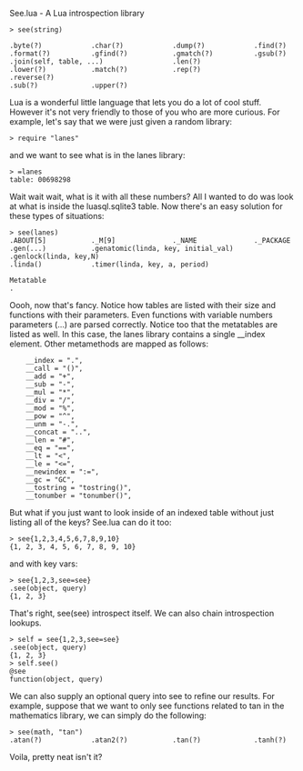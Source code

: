 See.lua - A Lua introspection library

	> see(string)

	.byte(?)            .char(?)            .dump(?)            .find(?)
	.format(?)          .gfind(?)           .gmatch(?)          .gsub(?)
	.join(self, table, ...)                 .len(?)
	.lower(?)           .match(?)           .rep(?)             .reverse(?)
	.sub(?)             .upper(?)

Lua is a wonderful little language that lets you do a lot of cool stuff. However it's not very friendly to those of you who are more curious. For example, let's say that we were just given a random library:

	> require "lanes"

and we want to see what is in the lanes library:

	> =lanes
	table: 00698298

Wait wait wait, what is it with all these numbers? All I wanted to do was look at what is inside the luasql.sqlite3 table. Now there's an easy solution for these types of situations:

	> see(lanes)
	.ABOUT[5]           ._M[9]              ._NAME              ._PACKAGE
	.gen(...)           .genatomic(linda, key, initial_val)     .genlock(linda, key,N)
	.linda()            .timer(linda, key, a, period)

	Metatable
	.

Oooh, now that's fancy. Notice how tables are listed with their size and functions with their parameters. Even functions with variable numbers parameters (...) are parsed correctly. Notice too that the metatables are listed as well. In this case, the lanes library contains a single __index element. Other metamethods are mapped as follows:

		__index = ".",
		__call = "()",
		__add = "+",
		__sub = "-",
		__mul = "*",
		__div = "/",
		__mod = "%",
		__pow = "^",
		__unm = "-.",
		__concat = "..",
		__len = "#",
		__eq = "==",
		__lt = "<",
		__le = "<=",
		__newindex = ":=",
		__gc = "GC",
		__tostring = "tostring()",
		__tonumber = "tonumber()",

But what if you just want to look inside of an indexed table without just listing all of the keys? See.lua can do it too:

	> see{1,2,3,4,5,6,7,8,9,10}
	{1, 2, 3, 4, 5, 6, 7, 8, 9, 10}

and with key vars:

	> see{1,2,3,see=see}
	.see(object, query)
	{1, 2, 3}

That's right, see(see) introspect itself. We can also chain introspection lookups.

	> self = see{1,2,3,see=see}
	.see(object, query)
	{1, 2, 3}
	> self.see()
	@see
	function(object, query)

We can also supply an optional query into see to refine our results. For example, suppose that we want to only see functions related to tan in the mathematics library, we can simply do the following:

	> see(math, "tan")
	.atan(?)            .atan2(?)           .tan(?)             .tanh(?)

Voila, pretty neat isn't it?
